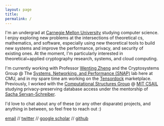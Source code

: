 ```yaml
---
layout: page
title: 
permalink: /
---
```


I'm an undergrad at [Carnegie Mellon University](https://www.cmu.edu/) studying computer science. I enjoy exploring new problems at the intersections of theoretical cs, mathematics, and software, especially using new theoretical tools to build new systems and improve the performance, privacy, and security of existing ones. At the moment, I'm particularly interested in theoretical+applied cryptography research, systems, and cloud computing. 

I'm currently working with Professor [Wenting Zheng](https://wzheng.github.io/) and the Cryptosystems Group @ The [Systems, Networking, and Performance (SNAP)](https://snap.cs.cmu.edu/) lab here at CMU, and in my spare time am working on the [Tensordock](https://tensordock.com/) marketplace. 
Previously, I worked with the [Computational Structures Group](https://www.csail.mit.edu/research/computation-structures-group) @ [MIT CSAIL](https://www.csail.mit.edu/) studying privacy-preserving database access under the mentorship of [Sacha Servan-Schreiber](http://sachaservanschreiber.com/). 

I'd love to chat about any of these (or any other disparate) projects, and anything in between, so feel free to reach out :)

[email](mailto:sbeyzero@andrew.cmu.edu) // [twitter](https://twitter.com/simonbeyzerov) // [google scholar](https://scholar.google.com/citations?user=w08suY8AAAAJ) // [github](https://github.com/sim15)

